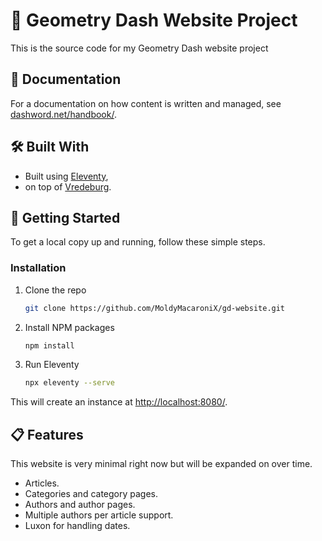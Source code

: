 # 🌟 Geometry Dash Website Project

This is the source code for my Geometry Dash website project

## 📗 Documentation

For a documentation on how content is written and managed, see [dashword.net/handbook/](https://www.dashword.net/handbook/).

## 🛠️ Built With

* Built using [Eleventy](https://www.11ty.dev/),
* on top of [Vredeburg](https://github.com/dafiulh/vredeburgm).

## 🏁 Getting Started

To get a local copy up and running, follow these simple steps.

### Installation

1. Clone the repo
    ```sh
    git clone https://github.com/MoldyMacaroniX/gd-website.git
    ```
2. Install NPM packages
   ```sh
   npm install
   ```
3. Run Eleventy
   ```sh
   npx eleventy --serve
   ```
This will create an instance at [http://localhost:8080/](http://localhost:8080/).

## 📋 Features

This website is very minimal right now but will be expanded on over time.

* Articles.
* Categories and category pages.
* Authors and author pages.
* Multiple authors per article support.
* Luxon for handling dates.